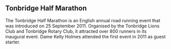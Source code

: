 ## Tonbridge Half Marathon

The Tonbridge Half Marathon is an English annual road running event that was introduced on 25 September 2011. Organised by the Tonbridge Lions Club and Tonbridge Rotary Club, it attracted over 800 runners in its inaugural event.
Dame Kelly Holmes attended the first event in 2011 as guest starter.